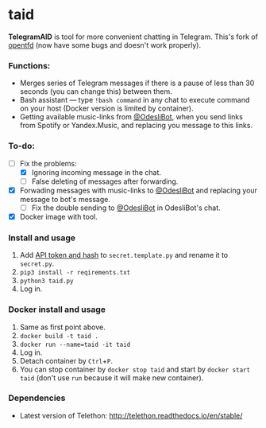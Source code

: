 # taid

**TelegramAID** is tool for more convenient chatting in Telegram. This's fork of [opentfd](https://github.com/SlavikMIPT/opentfd) (now have some bugs and doesn't work properly).

### Functions:

- Merges series of Telegram messages if there is a pause of less than 30 seconds (you can change this) between them.
- Bash assistant — type `!bash command` in any chat to execute command on your host (Docker version is limited by container).
- Getting available music-links from [@OdesliBot](https://t.me/odesli_bot), when you send links from Spotify or Yandex.Music, and replacing you message to this links.

### To-do:

- [ ] Fix the problems:
	- [x] Ignoring incoming message in the chat.
	- [ ] False deleting of messages after forwarding.
- [x] Forwading messages with music-links to [@OdesliBot](https://t.me/odesli_bot) and replacing your message to bot's message.
	- [ ] Fix the double sending to [@OdesliBot](https://t.me/odesli_bot) in OdesliBot's chat.
- [x] Docker image with tool.

### Install and usage

1. Add [API token and hash](https://core.telegram.org/api/obtaining_api_id) to `secret.template.py` and rename it to `secret.py`.
2. `pip3 install -r reqirements.txt`
3. `python3 taid.py`
4. Log in.

### Docker install and usage

1. Same as first point above.
2. `docker build -t taid .`
3. `docker run --name=taid -it taid`
4. Log in.
5. Detach container by `Ctrl`+`P`.
6. You can stop container by `docker stop taid` and start by `docker start taid` (don't use `run` because it will make new container).

### Dependencies

* Latest version of Telethon: http://telethon.readthedocs.io/en/stable/

